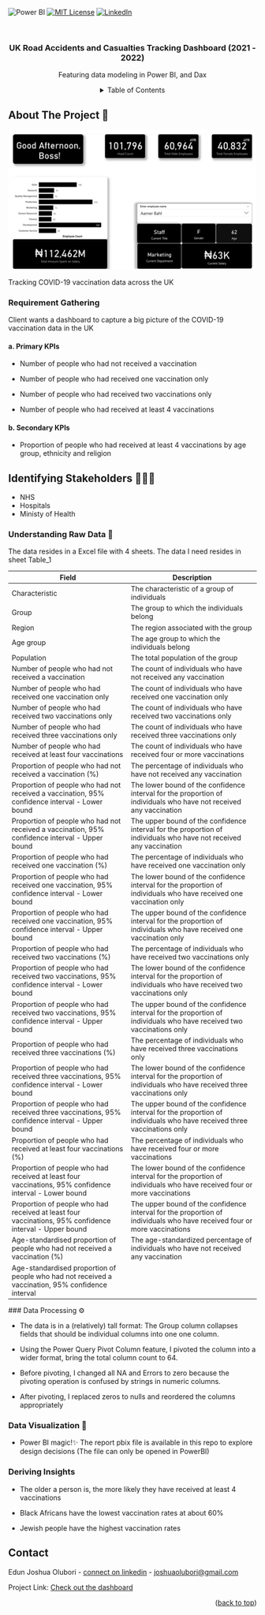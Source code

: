
<!-- Improved compatibility of back to top link: See: https://github.com/othneildrew/Best-README-Template/pull/73 -->
<a name="readme-top"></a>
<!--
*** Thanks for checking out the Best-README-Template. If you have a suggestion
*** that would make this better, please fork the repo and create a pull request
*** or simply open an issue with the tag "enhancement".
*** Don't forget to give the project a star!
*** Thanks again! Now go create something AMAZING! :D
-->


![Power BI](https://img.shields.io/static/v1?style=for-the-badge&message=Power+BI&color=222222&logo=Power+BI&logoColor=F2C811&label=)
[![MIT License][license-shield]][license-url]
[![LinkedIn][linkedin-shield]][linkedin-url]

[license-shield]: https://img.shields.io/github/license/othneildrew/Best-README-Template.svg?style=for-the-badge
[license-url]: https://github.com/JoshuaOlubori/sql-employee-analysis-a/blob/698fb9fe82c62ece6efcbfacfd0b0da29204812a/LICENSE.txt
[linkedin-shield]: https://img.shields.io/badge/-LinkedIn-black.svg?style=for-the-badge&logo=linkedin&colorB=555
[linkedin-url]: https://linkedin.com/in/joshua-edun


<!-- PROJECT LOGO -->
<br />
<div align="center">

  <h3 align="center">UK Road Accidents and Casualties Tracking Dashboard (2021 - 2022)</h3>

  <p align="center">
    Featuring data modeling in Power BI, 
    and Dax <br />



<!-- TABLE OF CONTENTS -->
<details>
  <summary>Table of Contents</summary>
  <ul>
    <li><a href="#requirement">Requirement gathering</a></li>
        <li><a href="#stakeholders">Identifying stakeholders</a></li>
        <li> <a href="#raw-data">Understanding raw data</a></li>
        <li><a href="#data-processing">Data processing</a></li> 
<li><a href="#modeling">Data modeling</a></li>
   <li><a href="#visualization">Data visualization</a></li> 
    <li><a href="#insights">Insights</a></li>
    <li><a href="#contact">Contact</a></li>
  </ul>
</details>


<div align="left">
<!-- ABOUT THE PROJECT -->
  
## About The Project 🍪 

![Dashboard](https://github.com/JoshuaOlubori/sql-employee-analysis-a/blob/ddfa9521399eadd8cea5f425101dffd880edaa39/dashboard.PNG)

Tracking COVID-19 vaccination data across the UK
<a name="requirement"/>
### Requirement Gathering

Client wants a dashboard to capture a big picture of the COVID-19 vaccination data in the UK

#### a. Primary KPIs
- Number of people who had not received a vaccination

- Number of people who had received one vaccination only

- Number of people who had received two vaccinations only

- Number of people who had received at least 4 vaccinations



#### b. Secondary KPIs
- Proportion of people who had received at least 4 vaccinations by age group, ethnicity and religion


<!-- -->
  <a name="stakeholders"/>
  
## Identifying Stakeholders 🧑🏽‍💼

- NHS
- Hospitals
- Ministy of Health
  
<a name="raw-data"/>
  
### Understanding Raw Data 🥩

The data resides in a Excel file with 4 sheets. The data I need resides in sheet Table_1
  
| Field | Description |
| ----- | ----------- |
| Characteristic | The characteristic of a group of individuals |
| Group | The group to which the individuals belong |
| Region | The region associated with the group |
| Age group | The age group to which the individuals belong |
| Population | The total population of the group |
| Number of people who had not received a vaccination | The count of individuals who have not received any vaccination |
| Number of people who had received one vaccination only | The count of individuals who have received one vaccination only |
| Number of people who had received two vaccinations only | The count of individuals who have received two vaccinations only |
| Number of people who had received three vaccinations only | The count of individuals who have received three vaccinations only |
| Number of people who had received at least four vaccinations | The count of individuals who have received four or more vaccinations |
| Proportion of people who had not received a vaccination (%) | The percentage of individuals who have not received any vaccination |
| Proportion of people who had not received a vaccination, 95% confidence interval - Lower bound | The lower bound of the confidence interval for the proportion of individuals who have not received any vaccination |
| Proportion of people who had not received a vaccination, 95% confidence interval - Upper bound | The upper bound of the confidence interval for the proportion of individuals who have not received any vaccination |
| Proportion of people who had received one vaccination (%) | The percentage of individuals who have received one vaccination only |
| Proportion of people who had received one vaccination, 95% confidence interval - Lower bound | The lower bound of the confidence interval for the proportion of individuals who have received one vaccination only |
| Proportion of people who had received one vaccination, 95% confidence interval - Upper bound | The upper bound of the confidence interval for the proportion of individuals who have received one vaccination only |
| Proportion of people who had received two vaccinations (%) | The percentage of individuals who have received two vaccinations only |
| Proportion of people who had received two vaccinations, 95% confidence interval - Lower bound | The lower bound of the confidence interval for the proportion of individuals who have received two vaccinations only |
| Proportion of people who had received two vaccinations, 95% confidence interval - Upper bound | The upper bound of the confidence interval for the proportion of individuals who have received two vaccinations only |
| Proportion of people who had received three vaccinations (%) | The percentage of individuals who have received three vaccinations only |
| Proportion of people who had received three vaccinations, 95% confidence interval - Lower bound | The lower bound of the confidence interval for the proportion of individuals who have received three vaccinations only |
| Proportion of people who had received three vaccinations, 95% confidence interval - Upper bound | The upper bound of the confidence interval for the proportion of individuals who have received three vaccinations only |
| Proportion of people who had received at least four vaccinations (%) | The percentage of individuals who have received four or more vaccinations |
| Proportion of people who had received at least four vaccinations, 95% confidence interval - Lower bound | The lower bound of the confidence interval for the proportion of individuals who have received four or more vaccinations |
| Proportion of people who had received at least four vaccinations, 95% confidence interval - Upper bound | The upper bound of the confidence interval for the proportion of individuals who have received four or more vaccinations |
| Age-standardised proportion of people who had not received a vaccination (%) | The age-standardized percentage of individuals who have not received any vaccination |
| Age-standardised proportion of people who had not received a vaccination, 95% confidence interval


  <a name="data-processing"/> 
### Data Processing ⚙️

- The data is in a (relatively) tall format: The Group column collapses fields that should be individual columns into one one column.

- Using the Power Query Pivot Column feature, I pivoted the column into a wider format, bring the total column count to 64.

- Before pivoting, I changed all NA and Errors to zero because the pivoting operation is confused by strings in numeric columns.

- After pivoting, I replaced zeros to nulls and reordered the columns appropriately

 

  <a name="visualization"/>
### Data Visualization 🎨

- Power BI magic!✨ The report pbix file is available in this repo to explore design decisions (The file can only be opened in PowerBI)

  <a name="insights"/>
### Deriving Insights

- The older a person is, the more likely they have received at least 4 vaccinations

- Black Africans have the lowest vaccination rates at about 60%

- Jewish people have the highest vaccination rates
 

<!-- CONTACT  ☎️ -->

  <a name="contact"/>
  
## Contact

Edun Joshua Olubori - [connect on linkedin](https://www.linkedin.com/in/joshua-edun) - joshuaolubori@gmail.com

Project Link: [Check out the dashboard](https://joshuaolubori.my.canva.site/project-00k1)

<p align="right">(<a href="#readme-top">back to top</a>)</p>




